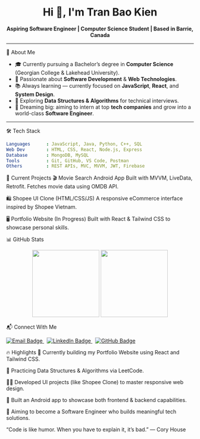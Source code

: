 <h1 align="center">Hi 👋, I'm Tran Bao Kien</h1>

<p align="center">
  <b>Aspiring Software Engineer | Computer Science Student | Based in Barrie, Canada</b>
</p>

---

💖 About Me

- 🎓 Currently pursuing a Bachelor’s degree in **Computer Science** (Georgian College & Lakehead University).
- 🚀 Passionate about **Software Development** & **Web Technologies**.
- 📚 Always learning — currently focused on **JavaScript**, **React**, and **System Design**.
- 🧠 Exploring **Data Structures & Algorithms** for technical interviews.
- 🌟 Dreaming big: aiming to intern at top **tech companies** and grow into a world-class **Software Engineer**.

---

🛠 Tech Stack

```yaml
Languages      : JavaScript, Java, Python, C++, SQL  
Web Dev        : HTML, CSS, React, Node.js, Express  
Database       : MongoDB, MySQL  
Tools          : Git, GitHub, VS Code, Postman  
Others         : REST APIs, MVC, MVVM, JWT, Firebase
```
🧩 Current Projects
🎬 Movie Search Android App
Built with MVVM, LiveData, Retrofit. Fetches movie data using OMDB API.

🛍️ Shopee UI Clone (HTML/CSS/JS)
A responsive eCommerce interface inspired by Shopee Vietnam.

🖥️ Portfolio Website (In Progress)
Built with React & Tailwind CSS to showcase personal skills.

📊 GitHub Stats
<p align="center"> <img src="https://github-readme-stats.vercel.app/api?username=tranbaokien2005&show_icons=true&theme=github_dark" height="180"/> <img src="https://github-readme-stats.vercel.app/api/top-langs/?username=tranbaokien2005&layout=compact&theme=github_dark" height="180"/> </p>

📬 Connect With Me

<p align="left">
  <a href="mailto:tranbaokien.2005@gmail.com">
    <img src="https://img.shields.io/badge/Gmail-Email_Me-red?style=flat&logo=gmail&logoColor=white" alt="Email Badge"/>
  </a>&nbsp;
  <a href="https://www.linkedin.com/in/bao-kien-tran">
    <img src="https://img.shields.io/badge/LinkedIn-Profile-blue?style=flat&logo=linkedin&logoColor=white" alt="LinkedIn Badge"/>
  </a>&nbsp;
  <a href="https://github.com/tranbaokien2005">
    <img src="https://img.shields.io/badge/GitHub-tranbaokien2005-181717?style=flat&logo=github&logoColor=white" alt="GitHub Badge"/>
  </a>
</p>




🔥 Highlights
🔧 Currently building my Portfolio Website using React and Tailwind CSS.

🧠 Practicing Data Structures & Algorithms via LeetCode.

🧑‍💻 Developed UI projects (like Shopee Clone) to master responsive web design.

📱 Built an Android app to showcase both frontend & backend capabilities.

💼 Aiming to become a Software Engineer who builds meaningful tech solutions.

“Code is like humor. When you have to explain it, it’s bad.” — Cory House
